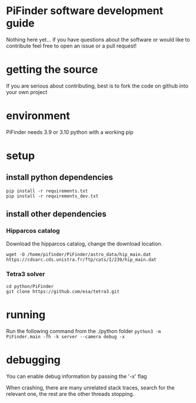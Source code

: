 # PiFinder software development guide

Nothing here yet... if you have questions about the software or would like to contribute feel free to open an issue or a pull request!

# getting the source

If you are serious about contributing, best is to fork the code on github
into your own project

# environment

PiFinder needs 3.9 or 3.10 python with a working pip

# setup

## install python dependencies
```
pip install -r requirements.txt
pip install -r requirements_dev.txt
```

## install other dependencies

### Hipparcos catalog

Download the hipparcos catalog, change the download location.

```wget -O /home/pifinder/PiFinder/astro_data/hip_main.dat https://cdsarc.cds.unistra.fr/ftp/cats/I/239/hip_main.dat```

### Tetra3 solver

```
cd python/PiFinder
git clone https://github.com/esa/tetra3.git
```

# running

Run the following command from the ./python folder
```python3 -m PiFinder.main -fh -k server --camera debug -x```


# debugging

You can enable debug information by passing the '-x' flag

When crashing, there are many unrelated stack traces, search for the relevant
one, the rest are the other threads stopping.

